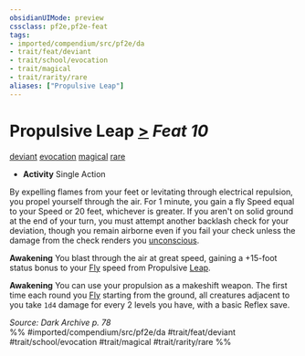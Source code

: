 ```yaml
---
obsidianUIMode: preview
cssclass: pf2e,pf2e-feat
tags:
- imported/compendium/src/pf2e/da
- trait/feat/deviant
- trait/school/evocation
- trait/magical
- trait/rarity/rare
aliases: ["Propulsive Leap"]
---
```

# Propulsive Leap  [>](chapter-9-playing-the-game.md#Actions "Single Action") *Feat 10*  
[deviant](deviant-da.md)  [evocation](evocation.md)  [magical](magical.md)  [rare](rare.md)  

- **Activity** Single Action

By expelling flames from your feet or levitating through electrical repulsion, you propel yourself through the air. For 1 minute, you gain a fly Speed equal to your Speed or 20 feet, whichever is greater. If you aren't on solid ground at the end of your turn, you must attempt another backlash check for your deviation, though you remain airborne even if you fail your check unless the damage from the check renders you [unconscious](conditions.md#Unconscious).

**Awakening** You blast through the air at great speed, gaining a +15-foot status bonus to your [Fly](rules/actions/fly.md) speed from Propulsive [Leap](leap.md).

**Awakening** You can use your propulsion as a makeshift weapon. The first time each round you [Fly](rules/actions/fly.md) starting from the ground, all creatures adjacent to you take `1d4` damage for every 2 levels you have, with a basic Reflex save.

*Source: Dark Archive p. 78*  
%% #imported/compendium/src/pf2e/da #trait/feat/deviant #trait/school/evocation #trait/magical #trait/rarity/rare %%